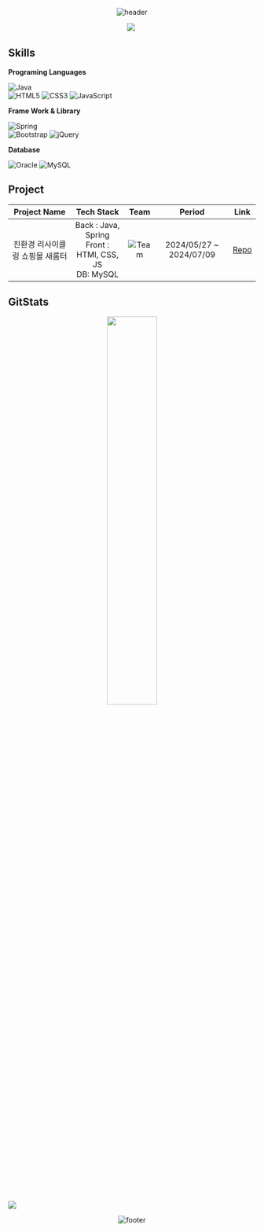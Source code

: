 <div align="center">
  
  ![header](https://capsule-render.vercel.app/api?type=cylinder&color=auto&height=150&section=header&text=🙌Hi!%20I'm%20SiHyeong!🙌&fontSize=50)

</div>

<p align="center">
  <a href="mailto:aaz11512@gmail.com"><img src="https://img.shields.io/badge/Gmail-d14836?style=flat-square&logo=Gmail&logoColor=white&link=kimsh142536@gmail.com"/></a>&nbsp
</p>


## Skills

**Programing Languages**

  ![Java](https://img.shields.io/badge/java-%23ED8B00.svg?style=for-the-badge&logo=openjdk&logoColor=white)<br>
  ![HTML5](https://img.shields.io/badge/html5-%23E34F26.svg?style=for-the-badge&logo=html5&logoColor=white)
  ![CSS3](https://img.shields.io/badge/css3-%231572B6.svg?style=for-the-badge&logo=css3&logoColor=white)
  ![JavaScript](https://img.shields.io/badge/javascript-%23323330.svg?style=for-the-badge&logo=javascript&logoColor=%23F7DF1E)

**Frame Work & Library**

![Spring](https://img.shields.io/badge/spring-%236DB33F.svg?style=for-the-badge&logo=spring&logoColor=white)
<br>
![Bootstrap](https://img.shields.io/badge/bootstrap-%238511FA.svg?style=for-the-badge&logo=bootstrap&logoColor=white)
![jQuery](https://img.shields.io/badge/jquery-%230769AD.svg?style=for-the-badge&logo=jquery&logoColor=white)

**Database**

![Oracle](https://img.shields.io/badge/Oracle-F80000?style=for-the-badge&logo=oracle&logoColor=white)
![MySQL](https://img.shields.io/badge/mysql-4479A1.svg?style=for-the-badge&logo=mysql&logoColor=white)


## Project

|Project Name|Tech Stack|Team|Period|Link|
|:---:|:---:|:---:|:---:|:---:|
|친환경 리사이클링 쇼핑몰 새롬터| Back : Java, Spring<br> Front : HTMl, CSS, JS<br> DB: MySQL | ![Team](https://img.shields.io/badge/Team-red) | 2024/05/27 ~ 2024/07/09| [Repo](https://github.com/Saerom-teo/server)|

## GitStats

<a href="s">
  <p align="center">
    <img src="https://github-readme-stats.vercel.app/api?username=kimsh300&theme=tokyonight&show_icons=true" width="45%" />
<!--     <img src="https://github-readme-stats.vercel.app/api/top-langs/?username=kimsh300&exclude_repo=dkssud8150.github.io&layout=compact&theme=tokyonight" width="35%" /> -->
  </p>
</a>
<br>

<p align="center">

![](./profile-3d-contrib/profile-green.svg)

</p>

<div align="center">
  
![footer](https://capsule-render.vercel.app/api?type=cylinder&color=auto&height=150&section=header&text=🙌Thank%20you!🙌&fontSize=50)

</div>
